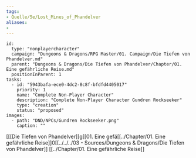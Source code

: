 ```yaml
---
tags:
- Quelle/5e/Lost_Mines_of_Phandelver
aliases:
- 
---
```

```RpgManager4
id: 
  type: "nonplayercharacter"
  campaign: "Dungeons & Dragons/RPG Master/01. Campaign/Die Tiefen von Phandelver.md"
  parent: "Dungeons & Dragons/Die Tiefen von Phandelver/Chapter/01. Eine gefährliche Reise.md"
  positionInParent: 1
tasks: 
  - id: "5943bafa-ece0-4dc2-8c8f-bfdfd4405017"
    priority: 1
    name: "Complete Non-Player Character"
    description: "Complete Non-Player Character Gundren Rockseeker"
    type: "creation"
    status: "proposed"
images: 
  - path: "DND/NPCs/Gundren Rockseeker.png"
    caption: ""
```

[[[Die Tiefen von Phandelver]]g[[01. Eine gefä[[../Chapter/01. Eine gefährliche Reise]]0[[../../../03 - Sources/Dungeons & Dragons/Die Tiefen von Phandelver]]
[[../Chapter/01. Eine gefährliche Reise]]